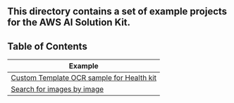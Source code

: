 ## This directory contains a set of example projects for the AWS AI Solution Kit.

## Table of Contents

| Example |
|---------|
| [Custom Template OCR sample for Health kit](./custom-ocr-healthy-code/) |
| [Search for images by image](./search-for-images-by-image/) |